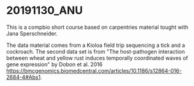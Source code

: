 # 20191130_ANU

This is a compbio short course based on carpentries material tought with Jana Sperschneider.

The data material comes from a Kioloa field trip sequencing a tick and a cockroach. The second data set is from "The host-pathogen interaction between wheat and yellow rust induces temporally coordinated waves of gene expression" by Dobon et al. 2016 https://bmcgenomics.biomedcentral.com/articles/10.1186/s12864-016-2684-4#Abs1. 
